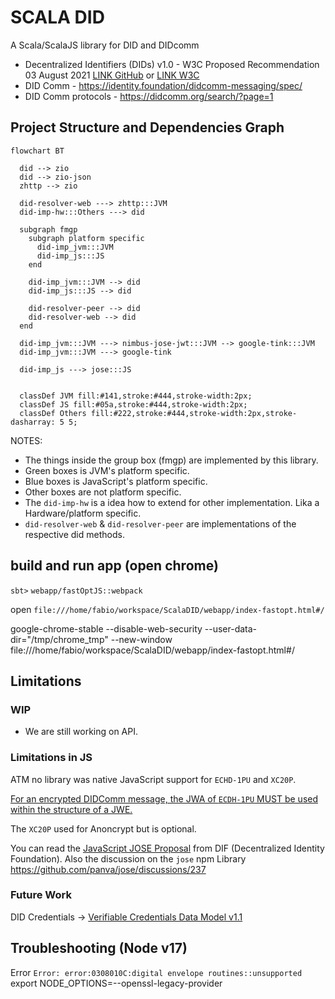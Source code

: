 # SCALA DID

A Scala/ScalaJS library for DID and DIDcomm

- Decentralized Identifiers (DIDs) v1.0 - W3C Proposed Recommendation 03 August 2021 [LINK GitHub](https://w3c.github.io/did-core/) or [LINK W3C](https://www.w3.org/TR/did-core/)
- DID Comm - <https://identity.foundation/didcomm-messaging/spec/>
- DID Comm protocols - <https://didcomm.org/search/?page=1>

## Project Structure and Dependencies Graph

```mermaid
flowchart BT

  did --> zio
  did --> zio-json
  zhttp --> zio

  did-resolver-web ---> zhttp:::JVM
  did-imp-hw:::Others ---> did

  subgraph fmgp
    subgraph platform specific
      did-imp_jvm:::JVM
      did-imp_js:::JS
    end

    did-imp_jvm:::JVM --> did
    did-imp_js:::JS --> did
    
    did-resolver-peer --> did
    did-resolver-web --> did
  end
  
  did-imp_jvm:::JVM ---> nimbus-jose-jwt:::JVM --> google-tink:::JVM
  did-imp_jvm:::JVM ---> google-tink

  did-imp_js ---> jose:::JS


  classDef JVM fill:#141,stroke:#444,stroke-width:2px;
  classDef JS fill:#05a,stroke:#444,stroke-width:2px;
  classDef Others fill:#222,stroke:#444,stroke-width:2px,stroke-dasharray: 5 5;

```

NOTES:

- The things inside the group box (fmgp) are implemented by this library.
- Green boxes is JVM's platform specific.
- Blue boxes is JavaScript's platform specific.
- Other boxes are not platform specific.
- The `did-imp-hw` is a idea how to extend for other implementation. Lika a Hardware/platform specific.
- `did-resolver-web` & `did-resolver-peer` are implementations of the respective did methods.

## build and run app (open chrome)

`sbt>` `webapp/fastOptJS::webpack`

open `file:///home/fabio/workspace/ScalaDID/webapp/index-fastopt.html#/`

google-chrome-stable --disable-web-security --user-data-dir="/tmp/chrome_tmp" --new-window file:///home/fabio/workspace/ScalaDID/webapp/index-fastopt.html#/

## Limitations

### WIP

- We are still working on API.

### Limitations in JS

ATM no library was native JavaScript support for `ECHD-1PU` and `XC20P`.

[For an encrypted DIDComm message, the JWA of `ECDH-1PU` MUST be used within the structure of a JWE.](https://identity.foundation/didcomm-messaging/spec/#sender-authenticated-encryption)

The `XC20P` used for Anoncrypt but is optional.

You can read the [JavaScript JOSE Proposal](<https://hackmd.io/@IyhpRay4QVC_ozugDsQAQg/S1QlYJN0d>) from DIF (Decentralized Identity Foundation).
Also the discussion on the `jose` npm Library <https://github.com/panva/jose/discussions/237>

### Future Work

DID Credentials -> [Verifiable Credentials Data Model v1.1](https://www.w3.org/TR/vc-data-model/)

## Troubleshooting (Node v17)

Error `Error: error:0308010C:digital envelope routines::unsupported`
export NODE_OPTIONS=--openssl-legacy-provider
